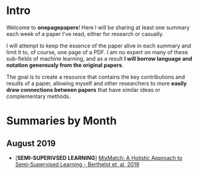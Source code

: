 # Intro
Welcome to **onepagepapers**! Here I will be sharing at least one summary each week of a paper I've read, either for research or casually.

I will attempt to keep the essence of the paper alive in each summary and limit it to, of course, one page of a PDF. I am no expert on many of these sub-fields of machine learning, and as a result **I will borrow language and notation generously from the original papers**.

The goal is to create a resource that contains the key contributions and results of a paper, allowing myself and other researchers to more **easily draw connections between papers** that have similar ideas or complementary methods.

# Summaries by Month

## August 2019

* [**SEMI-SUPERIVSED LEARNING**] [MixMatch: A Holistic Approach to Semi-Supervised Learning - Berthelot et. al, 2019](https://github.com/varunnair18/onepagepapers/blob/master/2019/august/mixmatch_berthelot.tex.md) 
